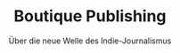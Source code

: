 ---
layout: collection
title: Boutique Publishing
subtitle: Über die neue Welle des Indie-Journalismus
series: boutique-publishing
---